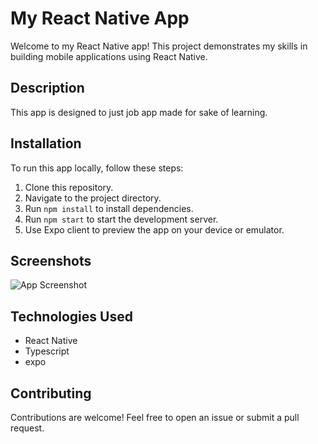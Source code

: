 # My React Native App

Welcome to my React Native app! This project demonstrates my skills in building mobile applications using React Native.

## Description

This app is designed to just job app made for sake of learning.

## Installation

To run this app locally, follow these steps:

1. Clone this repository.
2. Navigate to the project directory.
3. Run `npm install` to install dependencies.
4. Run `npm start` to start the development server.
5. Use Expo client to preview the app on your device or emulator.

## Screenshots

![App Screenshot](https://private-user-images.githubusercontent.com/151519281/292723550-e751...54dabf7.png?jwt=eyJhbGciOiJIUzI1NiIsInR5cCI6IkpXVCJ9....)

## Technologies Used

- React Native
- Typescript
- expo 

## Contributing

Contributions are welcome! Feel free to open an issue or submit a pull request.

